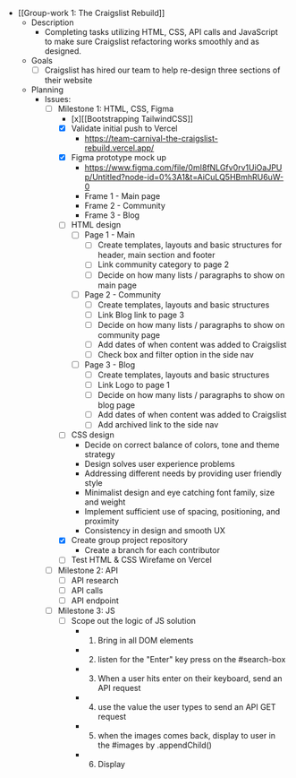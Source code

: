 - [[Group-work 1: The Craigslist Rebuild]]
	- Description
		- Completing tasks utilizing HTML, CSS, API calls and JavaScript to make sure Craigslist refactoring works smoothly and as designed.
	- Goals
		- [ ] Craigslist has hired our team to help re-design three sections of their website
	- Planning
		- Issues:
			- [ ] Milestone 1: HTML, CSS, Figma
				- [x][[Bootstrapping TailwindCSS]]
				- [x] Validate initial push to Vercel
					- https://team-carnival-the-craigslist-rebuild.vercel.app/
				- [x] Figma prototype mock up
					- https://www.figma.com/file/0mI8fNLGfv0rv1UiOaJPUp/Untitled?node-id=0%3A1&t=AiCuLQ5HBmhRU6uW-0
					- Frame 1 - Main page
					- Frame 2 - Community
					- Frame 3 - Blog
				- [ ] HTML design
					- [ ] Page 1 - Main
						- [ ] Create templates, layouts and basic structures for header, main section and footer
						- [ ] Link community category to page 2
						- [ ] Decide on how many lists / paragraphs to show on main page
					- [ ] Page 2 - Community
						- [ ] Create templates, layouts and basic structures
						- [ ] Link Blog link to page 3
						- [ ] Decide on how many lists / paragraphs to show on community page
						- [ ] Add dates of when content was added to Craigslist
						- [ ] Check box and filter option in the side nav
					- [ ] Page 3 - Blog
						- [ ] Create templates, layouts and basic structures
						- [ ] Link Logo to page 1
						- [ ] Decide on how many lists / paragraphs to show on blog page
						- [ ] Add dates of when content was added to Craigslist
						- [ ] Add archived link to the side nav
				- [ ] CSS design
					- Decide on correct balance of colors, tone and theme strategy
					- Design solves user experience problems
					- Addressing different needs by providing user friendly style
					- Minimalist design and eye catching font family, size and weight
					- Implement sufficient use of spacing, positioning, and proximity
					- Consistency in design and smooth UX
				- [x] Create group project repository
					- Create a branch for each contributor
				- [ ] Test HTML & CSS Wirefame on Vercel
			- [ ] Milestone 2: API
				- [ ] API research
				- [ ] API calls
				- [ ] API endpoint
			- [ ] Milestone 3: JS
				- [ ] Scope out the logic of JS solution
					- 1. Bring in all DOM elements
					- 2. listen for the "Enter" key press on the #search-box
					- 3. When a user hits enter on their keyboard, send an API request
					- 4. use the value the user types to send an API GET request
					- 5. when the images comes back, display to user in the #images by .appendChild()
					- 6. Display